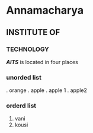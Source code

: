 # Annamacharya
## INSTITUTE OF 
### TECHNOLOGY
***AITS*** is located in four places
### unorded list
. orange
. apple
  . apple 1
  . apple2
  ### orderd list
  1. vani
  2. kousi
  


